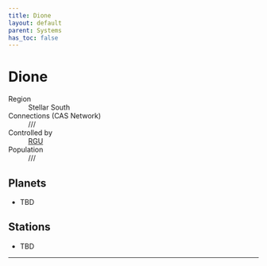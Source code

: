 ```yaml
---
title: Dione
layout: default
parent: Systems
has_toc: false
---
```


# Dione
<dl>
    <dt>Region</dt><dd>Stellar South</dd>
    <dt>Connections (CAS Network)</dt><dd>///</dd>
    <dt>Controlled by</dt><dd><a href="../../factions/rgu.html">RGU</a></dd>
    <dt>Population</dt><dd>///</dd>
</dl>

## Planets
* TBD

## Stations
* TBD

----
